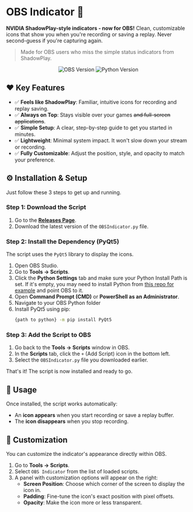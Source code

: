 # OBS Indicator 🎥

**NVIDIA ShadowPlay-style indicators - now for OBS!** Clean, customizable icons that show you when you're recording or saving a replay. Never second-guess if you're capturing again.

> Made for OBS users who miss the simple status indicators from ShadowPlay.

<p align="center">
  <img src="https://img.shields.io/badge/OBS Studio-28+-brightgreen?logo=obs-studio" alt="OBS Version">
  <img src="https://img.shields.io/badge/Python-3.6+-blue?logo=python" alt="Python Version">
</p>

## ❤️ Key Features

- ✅ **Feels like ShadowPlay**: Familiar, intuitive icons for recording and replay saving.
- ✅ **Always on Top**: Stays visible over your games ~~and full-screen applications~~.
- ✅ **Simple Setup**: A clear, step-by-step guide to get you started in minutes.
- ✅ **Lightweight**: Minimal system impact. It won't slow down your stream or recording.
- ✅ **Fully Customizable**: Adjust the position, style, and opacity to match your preference.

## ⚙️ Installation & Setup

Just follow these 3 steps to get up and running.

### Step 1: Download the Script

1.  Go to the [**Releases Page**](https://github.com/ineedmypills/OBS-Indicator/releases).
2.  Download the latest version of the `OBSIndicator.py` file.

### Step 2: Install the Dependency (PyQt5)

The script uses the `PyQt5` library to display the icons.

1. Open OBS Studio.
2. Go to **Tools → Scripts**.
3. Click the **Python Settings** tab and make sure your Python Install Path is set. If it's empty, you may need to install Python from [this repo for example](https://github.com/zooba/obs-python) and point OBS to it.
4. Open **Command Prompt (CMD)** or **PowerShell as an Administrator**.
5. Navigate to your OBS Python folder
6. Install PyQt5 using pip:
    ```bash
    {path to python} -m pip install PyQt5
    ```

### Step 3: Add the Script to OBS

1.  Go back to the **Tools → Scripts** window in OBS.
2.  In the **Scripts** tab, click the `+` (Add Script) icon in the bottom left.
3.  Select the `OBSIndicator.py` file you downloaded earlier.

That's it! The script is now installed and ready to go.

## 🚀 Usage

Once installed, the script works automatically:

-   An **icon appears** when you start recording or save a replay buffer.
-   The **icon disappears** when you stop recording.

## 🎨 Customization

You can customize the indicator's appearance directly within OBS.

1.  Go to **Tools → Scripts**.
2.  Select `OBS Indicator` from the list of loaded scripts.
3.  A panel with customization options will appear on the right:
    -   **Screen Position**: Choose which corner of the screen to display the icon in.
    -   **Padding**: Fine-tune the icon's exact position with pixel offsets.
    -   **Opacity**: Make the icon more or less transparent.